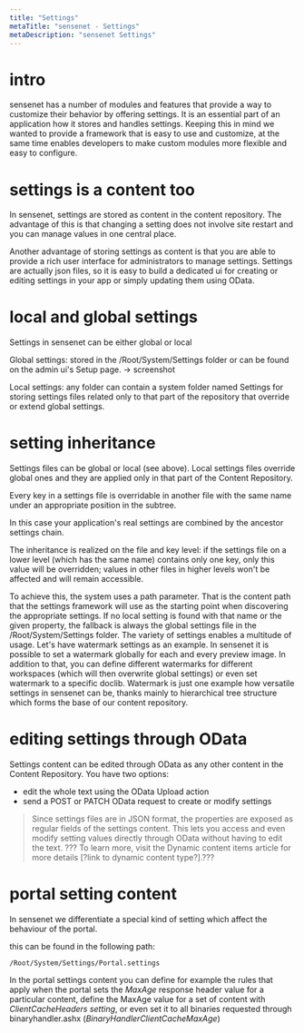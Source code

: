 ```yaml
---
title: "Settings"
metaTitle: "sensenet - Settings"
metaDescription: "sensenet Settings"
---
```


# intro

sensenet has a number of modules and features that provide a way to customize their behavior by offering settings. It is an essential part of an application how it stores and handles settings. Keeping this in mind we wanted to provide a framework that is easy to use and customize, at the same time enables developers to make custom modules more flexible and easy to configure.

# settings is a content too

In sensenet, settings are stored as content in the content repository. The advantage of this is that changing a setting does not involve site restart and you can manage values in one central place.

Another advantage of storing settings as content is that you are able to provide a rich user interface for administrators to manage settings. Settings are actually json files, so it is easy to build a dedicated ui for creating or editing settings in your app or simply updating them using OData.


# local and global settings

Settings in sensenet can be either global or local

Global settings: stored in the /Root/System/Settings folder or can be found on the admin ui's Setup page.
-> screenshot

Local settings: any folder can contain a system folder named Settings for storing settings files related only to that part of the repository that override or extend global settings.


# setting inheritance

Settings files can be global or local (see above). Local settings files override global ones and they are applied only in that part of the Content Repository.

Every key in a settings file is overridable in another file with the same name under an appropriate position in the subtree.

In this case your application's real settings are combined by the ancestor settings chain. 

The inheritance is realized on the file and key level: if the settings file on a lower level (which has the same name) contains only one key, only this value will be overridden; values in other files in higher levels won't be affected and will remain accessible.

To achieve this, the system uses a path parameter. That is the content path that the settings framework will use as the starting point when discovering the appropriate settings. If no local setting is found with that name or the given property, the fallback is always the global settings file in the /Root/System/Settings folder.
The variety of settings enables a multitude of usage. Let's have watermark settings as an example. In sensenet it is possible to set a watermark globally for each and every preview image. In addition to that, you can define different watermarks for different workspaces (which will then overwrite global settings) or even set watermark to a specific doclib. 
Watermark is just one example how versatile settings in sensenet can be, thanks mainly to hierarchical tree structure which forms the base of our content repository.
# editing settings through OData

Settings content can be edited through OData as any other content in the Content Repository. You have two options:

- edit the whole text using the OData Upload action
- send a POST or PATCH OData request to create or modify settings

> Since settings files are in JSON format, the properties are exposed as regular fields of the settings content. This lets you access and even modify setting values directly through OData without having to edit the text. 
??? To learn more, visit the Dynamic content items article for more details [?link to dynamic content type?].???

# portal setting content

In sensenet we differentiate a special kind of setting which affect the behaviour of the portal.

this can be found in the following path:
```
/Root/System/Settings/Portal.settings
```

In the portal settings content you can define for example the rules that apply when the portal sets the _MaxAge_ response header value for a particular content, define the MaxAge value for a set of content with _ClientCacheHeaders setting_, or even set it to all binaries requested through binaryhandler.ashx (_BinaryHandlerClientCacheMaxAge_)
